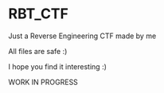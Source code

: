 # RBT_CTF

Just a Reverse Engineering CTF made by me

All files are safe :)

I hope you find it interesting :)

WORK IN PROGRESS

